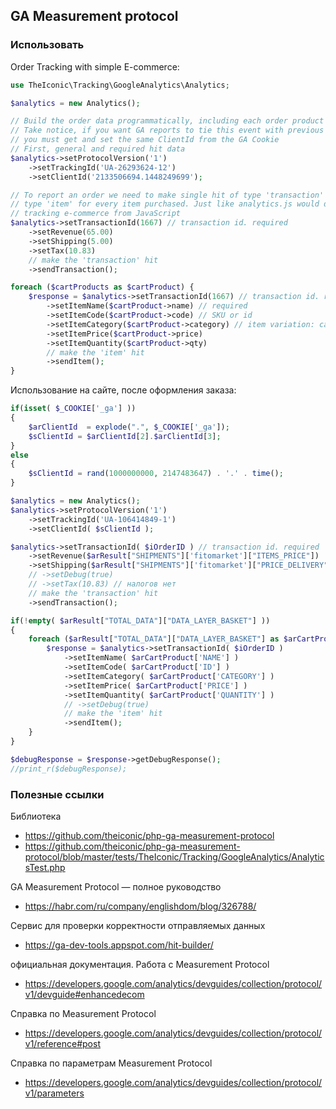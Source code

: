 ## GA Measurement protocol

### Использовать
Order Tracking with simple E-commerce:
```php
use TheIconic\Tracking\GoogleAnalytics\Analytics;

$analytics = new Analytics();

// Build the order data programmatically, including each order product in the payload
// Take notice, if you want GA reports to tie this event with previous user actions
// you must get and set the same ClientId from the GA Cookie
// First, general and required hit data
$analytics->setProtocolVersion('1')
    ->setTrackingId('UA-26293624-12')
    ->setClientId('2133506694.1448249699');

// To report an order we need to make single hit of type 'transaction' and a hit of
// type 'item' for every item purchased. Just like analytics.js would do when
// tracking e-commerce from JavaScript
$analytics->setTransactionId(1667) // transaction id. required
    ->setRevenue(65.00)
    ->setShipping(5.00)
    ->setTax(10.83)
    // make the 'transaction' hit
    ->sendTransaction();

foreach ($cartProducts as $cartProduct) {
    $response = $analytics->setTransactionId(1667) // transaction id. required, same value as above
        ->setItemName($cartProduct->name) // required
        ->setItemCode($cartProduct->code) // SKU or id
        ->setItemCategory($cartProduct->category) // item variation: category, size, color etc.
        ->setItemPrice($cartProduct->price)
        ->setItemQuantity($cartProduct->qty)
        // make the 'item' hit
        ->sendItem();
}
```

Использование на сайте, после оформления заказа:
```php
if(isset( $_COOKIE['_ga'] ))
{
    $arClientId  = explode(".", $_COOKIE['_ga']);
    $sClientId = $arClientId[2].$arClientId[3];
}
else
{
    $sClientId = rand(1000000000, 2147483647) . '.' . time();
}

$analytics = new Analytics();
$analytics->setProtocolVersion('1')
    ->setTrackingId('UA-106414849-1')
    ->setClientId( $sClientId );

$analytics->setTransactionId( $iOrderID ) // transaction id. required
    ->setRevenue($arResult["SHIPMENTS"]['fitomarket']["ITEMS_PRICE"])
    ->setShipping($arResult["SHIPMENTS"]['fitomarket']["PRICE_DELIVERY"])
    // ->setDebug(true)
    // ->setTax(10.83) // налогов нет
    // make the 'transaction' hit
    ->sendTransaction();

if(!empty( $arResult["TOTAL_DATA"]["DATA_LAYER_BASKET"] ))
{
    foreach ($arResult["TOTAL_DATA"]["DATA_LAYER_BASKET"] as $arCartProduct) {
        $response = $analytics->setTransactionId( $iOrderID )
            ->setItemName( $arCartProduct['NAME'] )
            ->setItemCode( $arCartProduct['ID'] )
            ->setItemCategory( $arCartProduct['CATEGORY'] )
            ->setItemPrice( $arCartProduct['PRICE'] )
            ->setItemQuantity( $arCartProduct['QUANTITY'] )
            // ->setDebug(true)
            // make the 'item' hit
            ->sendItem();
    }
}

$debugResponse = $response->getDebugResponse();
//print_r($debugResponse);
```

### Полезные ссылки
Библиотека
* https://github.com/theiconic/php-ga-measurement-protocol
* https://github.com/theiconic/php-ga-measurement-protocol/blob/master/tests/TheIconic/Tracking/GoogleAnalytics/AnalyticsTest.php

GA Measurement Protocol — полное руководство
* https://habr.com/ru/company/englishdom/blog/326788/

Сервис для проверки корректности отправляемых данных
* https://ga-dev-tools.appspot.com/hit-builder/

официальная документация. Работа с Measurement Protocol
* https://developers.google.com/analytics/devguides/collection/protocol/v1/devguide#enhancedecom

Справка по Measurement Protocol
* https://developers.google.com/analytics/devguides/collection/protocol/v1/reference#post

Справка по параметрам Measurement Protocol
* https://developers.google.com/analytics/devguides/collection/protocol/v1/parameters